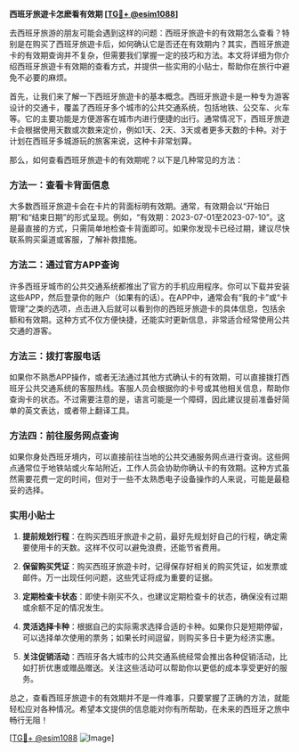 **西班牙旅遊卡怎麽看有效期 [[TG💪+ @esim1088](https://t.me/s/esim1088)]**

去西班牙旅游的朋友可能会遇到这样的问题：西班牙旅遊卡的有效期怎么查看？特别是在购买了西班牙旅遊卡后，如何确认它是否还在有效期内？其实，西班牙旅遊卡的有效期查询并不复杂，但需要我们掌握一定的技巧和方法。本文将详细为你介绍西班牙旅遊卡有效期的查看方式，并提供一些实用的小贴士，帮助你在旅行中避免不必要的麻烦。

首先，让我们来了解一下西班牙旅遊卡的基本概念。西班牙旅遊卡是一种专为游客设计的交通卡，覆盖了西班牙多个城市的公共交通系统，包括地铁、公交车、火车等。它的主要功能是方便游客在城市内进行便捷的出行。通常情况下，西班牙旅遊卡会根据使用天数或次数来定价，例如1天、2天、3天或者更多天数的卡种。对于计划在西班牙多城游玩的旅客来说，这种卡非常划算。

那么，如何查看西班牙旅遊卡的有效期呢？以下是几种常见的方法：

### 方法一：查看卡背面信息

大多数西班牙旅遊卡会在卡片的背面标明有效期。通常，有效期会以“开始日期”和“结束日期”的形式呈现。例如，“有效期：2023-07-01至2023-07-10”。这是最直接的方式，只需简单地检查卡背面即可。如果你发现卡已经过期，建议尽快联系购买渠道或客服，了解补救措施。

### 方法二：通过官方APP查询

许多西班牙城市的公共交通系统都推出了官方的手机应用程序。你可以下载并安装这些APP，然后登录你的账户（如果有的话）。在APP中，通常会有“我的卡”或“卡管理”之类的选项，点击进入后就可以看到你的西班牙旅遊卡的具体信息，包括余额和有效期。这种方式不仅方便快捷，还能实时更新信息，非常适合经常使用公共交通的游客。

### 方法三：拨打客服电话

如果你不熟悉APP操作，或者无法通过其他方式确认卡的有效期，可以直接拨打西班牙公共交通系统的客服热线。客服人员会根据你的卡号或其他相关信息，帮助你查询卡的状态。不过需要注意的是，语言可能是一个障碍，因此建议提前准备好简单的英文表达，或者带上翻译工具。

### 方法四：前往服务网点查询

如果你身处西班牙境内，可以直接前往当地的公共交通服务网点进行查询。这些网点通常位于地铁站或火车站附近，工作人员会协助你确认卡的有效期。这种方式虽然需要花费一定的时间，但对于一些不太熟悉电子设备操作的人来说，可能是最稳妥的选择。

### 实用小贴士

1. **提前规划行程**：在购买西班牙旅遊卡之前，最好先规划好自己的行程，确定需要使用卡的天数。这样不仅可以避免浪费，还能节省费用。
   
2. **保留购买凭证**：购买西班牙旅遊卡时，记得保存好相关的购买凭证，如发票或邮件。万一出现任何问题，这些凭证将成为重要的证据。

3. **定期检查卡状态**：即使卡刚买不久，也建议定期检查卡的状态，确保没有过期或余额不足的情况发生。

4. **灵活选择卡种**：根据自己的实际需求选择合适的卡种。如果你只是短期停留，可以选择单次使用的票务；如果长时间逗留，则购买多日卡更为经济实惠。

5. **关注促销活动**：西班牙各大城市的公共交通系统经常会推出各种促销活动，比如打折优惠或赠品赠送。关注这些活动可以帮助你以更低的成本享受更好的服务。

总之，查看西班牙旅遊卡的有效期并不是一件难事，只要掌握了正确的方法，就能轻松应对各种情况。希望本文提供的信息能对你有所帮助，在未来的西班牙之旅中畅行无阻！

[[TG💪+ @esim1088](https://t.me/s/esim1088) ![Image](https://i.postimg.cc/4NQfJmqS/Snipaste-2025-05-13-00-14-12.png)]